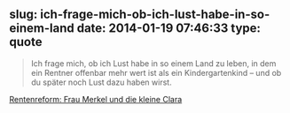slug: ich-frage-mich-ob-ich-lust-habe-in-so-einem-land
date: 2014-01-19 07:46:33
type: quote
---

> Ich frage mich, ob ich Lust habe in so einem Land zu leben, in dem ein Rentner offenbar mehr wert ist als ein Kindergartenkind – und ob du später noch Lust dazu haben wirst.

[Rentenreform: Frau Merkel und die kleine Clara](http://www.faz.net/aktuell/wirtschaft/wirtschaftspolitik/rentenreform-frau-merkel-und-die-kleine-clara-12758085-p2.html)
